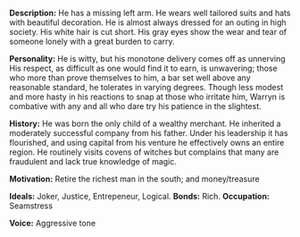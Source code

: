 **Description:** He has a missing left arm. He wears well tailored suits and hats with beautiful decoration. He is almost always dressed for an outing in high society. His white hair is cut short. His gray eyes show the wear and tear of someone lonely with a great burden to carry.

**Personality:** He is witty, but his monotone delivery comes off as unnerving His respect, as difficult as one would find it to earn, is unwavering; those who more than prove themselves to him, a bar set well above any reasonable standard, he tolerates in varying degrees. Though less modest and more hasty in his reactions to snap at those who irritate him, Warryn is combative with any and all who dare try his patience in the slightest.

**History:** He was born the only child of a wealthy merchant. He inherited a moderately successful company from his father. Under his leadership it has flourished, and using capital from his venture he effectively owns an entire region. He routinely visits covens of witches but complains that many are fraudulent and lack true knowledge of magic.

**Motivation:** Retire the richest man in the south; and money/treasure

**Ideals:** Joker, Justice, Entrepeneur, Logical. **Bonds:** Rich. 
**Occupation:** Seamstress

**Voice:** Aggressive tone